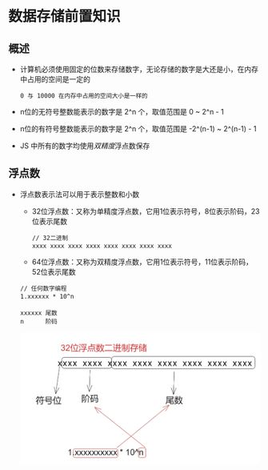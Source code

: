 # 数据存储前置知识

## 概述

+ 计算机必须使用固定的位数来存储数字，无论存储的数字是大还是小，在内存中占用的空间是一定的

  ```
  0 与 10000 在内存中占用的空间大小是一样的
  ```

+ n位的无符号整数能表示的数字是 2^n 个，取值范围是 0 ~ 2^n - 1
+ n位的有符号整数能表示的数字是 2^n 个，取值范围是 -2^(n-1) ~ 2^(n-1) - 1

+ JS 中所有的数字均使用*双精度*浮点数保存

## 浮点数

+ 浮点数表示法可以用于表示整数和小数

  + 32位浮点数：又称为单精度浮点数，它用1位表示符号，8位表示阶码，23位表示尾数

    ```
    // 32二进制
    xxxx xxxx xxxx xxxx xxxx xxxx xxxx xxxx
    ```

  + 64位浮点数：又称为双精度浮点数，它用1位表示符号，11位表示阶码，52位表示尾数

  ```
  // 任何数字编程
  1.xxxxxx * 10^n

  xxxxxx 尾数
  n      阶码
  ```

  ![alt text](images/32位浮点数二进制.png)
